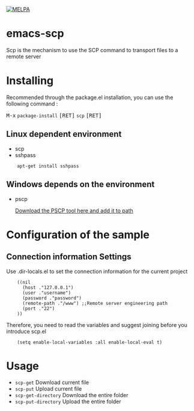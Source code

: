 [![MELPA](https://melpa.org/packages/scp-badge.svg)](https://melpa.org/#/scp)

# emacs-scp<a id="sec-1" name="sec-1"></a>

Scp is the mechanism to use the SCP command to transport files to a remote server  

# Installing<a id="sec-2" name="sec-2"></a>

Recommended through the package.el installation, you can use the following command :

<kbd>M-x</kbd> `package-install` <kbd>[RET]</kbd> `scp` <kbd>[RET]</kbd>

## Linux dependent environment<a id="sec-2-1" name="sec-2-1"></a>

-   scp
-   sshpass

``` shell
    apt-get install sshpass
```

## Windows depends on the environment<a id="sec-2-2" name="sec-2-2"></a>

-   pscp

	[Download the PSCP tool here and add it to path](https://www.chiark.greenend.org.uk/~sgtatham/putty/latest.html)  

# Configuration of the sample<a id="sec-3" name="sec-3"></a>

## Connection information Settings<a id="sec-3-1" name="sec-3-1"></a>

Use .dir-locals.el to set the connection information for the current project  

``` emacs-lisp
    ((nil
      (host ."127.0.0.1")
      (user ."username")
      (password ."password")
      (remote-path ."/www") ;;Remote server engineering path 
      (port ."22")
    ))
```

Therefore, you need to read the variables and suggest joining before you introduce scp.el  

``` emacs-lisp
    (setq enable-local-variables :all enable-local-eval t)
```

# Usage<a id="sec-4" name="sec-4"></a>

-   `scp-get` Download current file
-   `scp-put` Upload current file
-   `scp-get-directory` Download the entire folder
-   `scp-put-directory` Upload the entire folder
